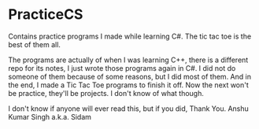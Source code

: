# PracticeCS
Contains practice programs I made while learning C#. The tic tac toe is the best of them all.

The programs are actually of when I was learning C++, there is a different repo for its notes, I just wrote those programs again in C#.
I did not do someone of them because of some reasons, but I did most of them. And in the end, I made a Tic Tac Toe programs to finish it 
off. Now the next won't be practice, they'll be projects. I don't know of what though.

I don't know if anyone will ever read this, but if you did, Thank You.
Anshu Kumar Singh a.k.a. Sidam
